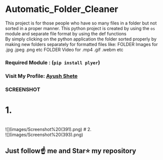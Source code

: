 # Automatic_Folder_Cleaner
This project is for those people who have so many files in a folder but not sorted in a proper manner. 
This python project is created by using the `os` module and separate file format by using the def functions  
By simply clicking on the python application the folder sorted properly by making new folders separately for formatted files 
like: FOLDER Images for .jpg .jpeg .png etc 
      FOLDER Video for .mp4 .gif .webm etc 

### Required Module : (`pip install plyer`)

### Visit My Profile: [Ayush Shete](https://in.linkedin.com/in/ayushshete)

### SCREENSHOT 
# 1.
<br>
![](images/Screenshot%20(391).png)
# 2.
<br>
![](images/Screenshot%20(393).png)

## Just follow☝️ me and Star⭐ my repository 
